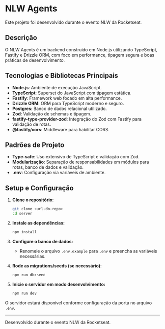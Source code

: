 # NLW Agents

Este projeto foi desenvolvido durante o evento NLW da Rocketseat.

## Descrição

O NLW Agents é um backend construído em Node.js utilizando TypeScript, Fastify e Drizzle ORM, com foco em performance, tipagem segura e boas práticas de desenvolvimento.

## Tecnologias e Bibliotecas Principais

- **Node.js**: Ambiente de execução JavaScript.
- **TypeScript**: Superset do JavaScript com tipagem estática.
- **Fastify**: Framework web focado em alta performance.
- **Drizzle ORM**: ORM para TypeScript moderno e seguro.
- **Postgres**: Banco de dados relacional utilizado.
- **Zod**: Validação de schemas e tipagem.
- **fastify-type-provider-zod**: Integração do Zod com Fastify para validação de rotas.
- **@fastify/cors**: Middleware para habilitar CORS.

## Padrões de Projeto

- **Type-safe**: Uso extensivo de TypeScript e validação com Zod.
- **Modularização**: Separação de responsabilidades em módulos para rotas, banco de dados e validação.
- **.env**: Configuração via variáveis de ambiente.

## Setup e Configuração

1. **Clone o repositório:**
   ```bash
   git clone <url-do-repo>
   cd server
   ```

2. **Instale as dependências:**
   ```bash
   npm install
   ```

3. **Configure o banco de dados:**
   - Renomeie o arquivo `.env.example` para `.env` e preencha as variáveis necessárias.

4. **Rode as migrations/seeds (se necessário):**
   ```bash
   npm run db:seed
   ```

5. **Inicie o servidor em modo desenvolvimento:**
   ```bash
   npm run dev
   ```

O servidor estará disponível conforme configuração da porta no arquivo `.env`.

---

Desenvolvido durante o evento NLW da Rocketseat.
